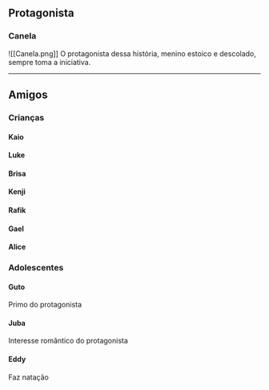 

## Protagonista

### Canela
![[Canela.png]]
O protagonista dessa história, menino estoico e descolado, sempre toma a iniciativa.

---
## Amigos

### Crianças

#### Kaio


#### Luke


#### Brisa


#### Kenji


#### Rafik


#### Gael


#### Alice


### Adolescentes

#### Guto 
Primo do protagonista

#### Juba
Interesse romântico do protagonista

#### Eddy
Faz natação







